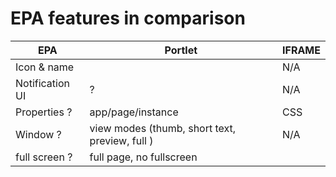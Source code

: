 # EPA features in comparison

| EPA             | Portlet       | IFRAME  |
| -------------   | ------------- |-------- |
| Icon & name     |               | N/A     |
| Notification UI | ?  | N/A |
| Properties ? |    app/page/instance | CSS |
| Window ? | view modes (thumb, short text, preview, full ) | N/A |
| full screen ? | full page, no fullscreen | |
